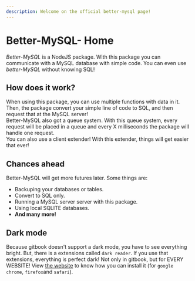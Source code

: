 ```yaml
---
description: Welcome on the official better-mysql page!
---
```


# Better-MySQL- Home

_Better-MySQL_ is a NodeJS package. With this package you can communicate with a MySQL database with simple code. You can even use _better-MySQL_ without knowing SQL!

## How does it work?

When using this package, you can use multiple functions with data in it. Then, the package convert your simple line of code to SQL, and then request that at the MySQL server!  
Better-MySQL also got a queue system. With this queue system, every request will be placed in a queue and every X milliseconds the package will handle one request.  
You can also use a client extender! With this extender, things will get easier that ever!

## Chances ahead

Better-MySQL will get more futures later. Some things are:

* Backuping your databases or tables.
* Convert to SQL only.
* Running a MySQL server server with this package.
* Using local SQLITE databases.
* **And many more!**

## Dark mode

Because gitbook doesn't support a dark mode, you have to see everything bright. But, there is a extensions called `dark reader`. If you use that extensions, everything is perfect dark! Not only in gitbook, but for EVERY WEBSITE! View [the website](https://darkreader.org/) to know how you can install it \(for `google chrome`, `firefox`and `safari`\).

